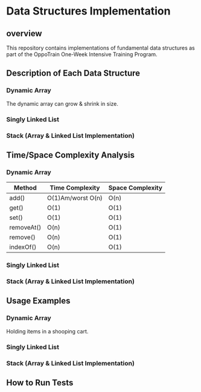 # Data Structures Implementation
## overview
This repository contains implementations of fundamental data structures as part of the OppoTrain One-Week Intensive Training Program.
## Description of Each Data Structure
### Dynamic Array

The dynamic array can grow & shrink in size.

### Singly Linked List

### Stack (Array & Linked List Implementation)


## Time/Space Complexity Analysis

### Dynamic Array

| Method       | Time Complexity  | Space Complexity |
|--------------|------------------|------------------|
| add()        | O(1)Am/worst O(n)| O(n)             |
| get()        | O(1)             | O(1)             |
| set()        | O(1)             | O(1)             |
| removeAt()   | O(n)             | O(1)             |
| remove()     | O(n)             | O(1)             |
| indexOf()    | O(n)             | O(1)             |






### Singly Linked List

### Stack (Array & Linked List Implementation)

## Usage Examples


### Dynamic Array

Holding items in a shooping cart. 

### Singly Linked List

### Stack (Array & Linked List Implementation)


## How to Run Tests
